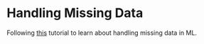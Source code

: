 # Handling Missing Data

Following [this](https://machinelearningmastery.com/handle-missing-data-python/) tutorial to learn about handling missing data in ML.
